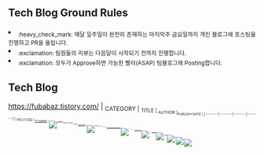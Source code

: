 ## Tech Blog Ground Rules
<li><sub> :heavy_check_mark: 매달 일주일이 완전히 존재하는 마지막주 금요일까지 개인 블로그에 포스팅을 진행하고 PR을 올립니다.</sub>
<li><sub> :exclamation: 팀원들의 리뷰는 다음달이 시작되기 전까지 진행합니다.</sub>
<li><sub> :exclamation: 모두가 Approve하면 가능한 빨리(ASAP) 팀블로그에 Posting합니다.</sub>
 
 
 ##
 

## Tech Blog
https://fubabaz.tistory.com/
| <sub>CATEGORY | <sub>TITLE | <sub>AUTHOR |<sub>PUBLISH DATE |
|:--------|:--------|:-------:|:-------:|
| <sub>카테고리 없음 | <sub>[Hi Fuababz](https://fubabaz.tistory.com/1) | <sub>![avatar](https://images.weserv.nl/?url=avatars.githubusercontent.com/u/28586265?v=4&h=20&w=20&fit=cover&mask=circle&maxage=7d)|<sub>2022-02-08
| <sub>Java | <sub>[[Java] JVM (1)](https://fubabaz.tistory.com/15) | <sub>![avatar](https://images.weserv.nl/?url=avatars.githubusercontent.com/u/28586265?v=4&h=20&w=20&fit=cover&mask=circle&maxage=7d)|<sub>2022-02-08
| <sub>Spring Boot | <sub>[[Spring boot] (1) Spring boot를 활용한 To do Application](https://fubabaz.tistory.com/16)|<sub>![avatar](https://images.weserv.nl/?url=avatars.githubusercontent.com/u/36403696?v=4&h=20&w=20&fit=cover&mask=circle&maxage=7d)|<sub>2022-02-08
| <sub>Spring Boot | <sub>[[Spring boot] (2) Spring boot를 활용한 To do Application](https://fubabaz.tistory.com/17)|<sub>![avatar](https://images.weserv.nl/?url=avatars.githubusercontent.com/u/36403696?v=4&h=20&w=20&fit=cover&mask=circle&maxage=7d)|<sub>2022-02-08
| <sub>Spark| <sub>[[Spark] Spark 개요, Spark란 무엇이고 어떤 역할을 하는가? Spark Core, Pandas와 비교](https://fubabaz.tistory.com/18)|<sub>![avatar](https://images.weserv.nl/?url=avatars.githubusercontent.com/u/53298013?v=4&h=20&w=20&fit=cover&mask=circle&maxage=7d)|<sub>2022-02-09
| <sub>Spark| <sub>[[Spark] Install PySpark with PiP & 파일 읽고, 쓰기 실습](https://fubabaz.tistory.com/22)|<sub>![avatar](https://images.weserv.nl/?url=avatars.githubusercontent.com/u/53298013?v=4&h=20&w=20&fit=cover&mask=circle&maxage=7d)|<sub>2022-03-09
| <sub>Spark| <sub>[[Spark] 스파크의 문법적 자유도, 스키마 조작, dummy 생성](https://fubabaz.tistory.com/23)|<sub>![avatar](https://images.weserv.nl/?url=avatars.githubusercontent.com/u/53298013?v=4&h=20&w=20&fit=cover&mask=circle&maxage=7d)|<sub>2022-04-15
| <sub>Python| <sub>[[Python] 보편적인 python coding convention(파이썬 코딩 컨벤션)](https://fubabaz.tistory.com/26)|<sub>![avatar](https://images.weserv.nl/?url=avatars.githubusercontent.com/u/53298013?v=4&h=20&w=20&fit=cover&mask=circle&maxage=7d)|<sub>2022-05-24
